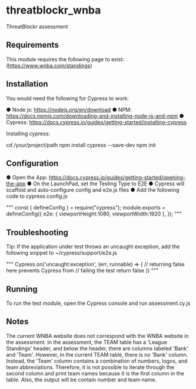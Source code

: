 # threatblockr_wnba
ThreatBlockr assessment

## Requirements

This module requires the following page to exist:
(https://www.wnba.com/standings)

## Installation

You would need the following for Cypress to work:

● Node js: https://nodejs.org/en/download
● NPM: https://docs.npmjs.com/downloading-and-installing-node-js-and-npm
● Cypress: https://docs.cypress.io/guides/getting-started/installing-cypress

Installing cypress:

cd /your/project/path
npm install cypress --save-dev
npm init

## Configuration

● Open the App: https://docs.cypress.io/guides/getting-started/opening-the-app
● On the LaunchPad, set the Testing Type to E2E
● Cypress will scaffold and auto-configure config and e2e.js files
● Add the following code to cypress.config.js

"""
const { defineConfig } = require("cypress");
module.exports = defineConfig({
e2e: {
viewportHeight:1080,
viewportWidth:1920
},
});
"""

## Troubleshooting

Tip: If the application under test throws an uncaught exception, add the following snippet
to ~/cypress/support/e2e.js

"""
Cypress.on('uncaught:exception', (err, runnable) => {
// returning false here prevents Cypress from
// failing the test
return false
})
"""

## Running

To run the test module, open the Cypress console and run assessment.cy.js

## Notes

The current WNBA website does not correspond with the WNBA website in the assessment. In the assessment, the TEAM table has a 'League Standings' header, and below the header, there are columns labeled 'Bank' and 'Team'. However, in the current TEAM table, there is no 'Bank' column. Instead, the 'Team' column contains a combination of numbers, logos, and team abbreviations. Therefore, it is not possible to iterate through the second column and print team names because it is the first column in the table. Also, the output will be contain number and team name.
